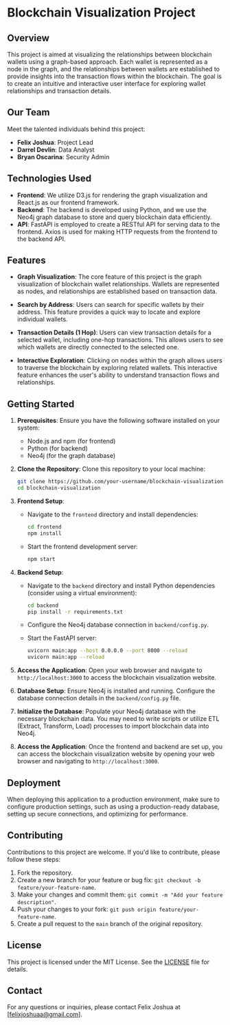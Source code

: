 # Blockchain Visualization Project

## Overview

This project is aimed at visualizing the relationships between blockchain wallets using a graph-based approach. Each wallet is represented as a node in the graph, and the relationships between wallets are established to provide insights into the transaction flows within the blockchain. The goal is to create an intuitive and interactive user interface for exploring wallet relationships and transaction details.

## Our Team

Meet the talented individuals behind this project:

- **Felix Joshua**: Project Lead
- **Darrel Devlin**: Data Analyst
- **Bryan Oscarina**: Security Admin

## Technologies Used

- **Frontend**: We utilize D3.js for rendering the graph visualization and React.js as our frontend framework.
- **Backend**: The backend is developed using Python, and we use the Neo4j graph database to store and query blockchain data efficiently.
- **API**: FastAPI is employed to create a RESTful API for serving data to the frontend. Axios is used for making HTTP requests from the frontend to the backend API.

## Features

- **Graph Visualization**: The core feature of this project is the graph visualization of blockchain wallet relationships. Wallets are represented as nodes, and relationships are established based on transaction data.

- **Search by Address**: Users can search for specific wallets by their address. This feature provides a quick way to locate and explore individual wallets.

- **Transaction Details (1 Hop)**: Users can view transaction details for a selected wallet, including one-hop transactions. This allows users to see which wallets are directly connected to the selected one.

- **Interactive Exploration**: Clicking on nodes within the graph allows users to traverse the blockchain by exploring related wallets. This interactive feature enhances the user's ability to understand transaction flows and relationships.

## Getting Started

1. **Prerequisites**: Ensure you have the following software installed on your system:
   - Node.js and npm (for frontend)
   - Python (for backend)
   - Neo4j (for the graph database)
2. **Clone the Repository**: Clone this repository to your local machine:

   ```bash
   git clone https://github.com/your-username/blockchain-visualization.git
   cd blockchain-visualization
   ```

3. **Frontend Setup**:

   - Navigate to the `frontend` directory and install dependencies:

     ```bash
     cd frontend
     npm install
     ```

   - Start the frontend development server:

     ```bash
     npm start
     ```

4. **Backend Setup**:

   - Navigate to the `backend` directory and install Python dependencies (consider using a virtual environment):

     ```bash
     cd backend
     pip install -r requirements.txt
     ```

   - Configure the Neo4j database connection in `backend/config.py`.

   - Start the FastAPI server:

     ```bash
     uvicorn main:app --host 0.0.0.0 --port 8000 --reload
     uvicorn main:app --reload   
     ```

5. **Access the Application**: Open your web browser and navigate to `http://localhost:3000` to access the blockchain visualization website.

6. **Database Setup**: Ensure Neo4j is installed and running. Configure the database connection details in the `backend/config.py` file.

7. **Initialize the Database**: Populate your Neo4j database with the necessary blockchain data. You may need to write scripts or utilize ETL (Extract, Transform, Load) processes to import blockchain data into Neo4j.

8. **Access the Application**: Once the frontend and backend are set up, you can access the blockchain visualization website by opening your web browser and navigating to `http://localhost:3000`.

## Deployment

When deploying this application to a production environment, make sure to configure production settings, such as using a production-ready database, setting up secure connections, and optimizing for performance.

## Contributing

Contributions to this project are welcome. If you'd like to contribute, please follow these steps:

1. Fork the repository.
2. Create a new branch for your feature or bug fix: `git checkout -b feature/your-feature-name`.
3. Make your changes and commit them: `git commit -m "Add your feature description"`.
4. Push your changes to your fork: `git push origin feature/your-feature-name`.
5. Create a pull request to the `main` branch of the original repository.

## License

This project is licensed under the MIT License. See the [LICENSE](LICENSE) file for details.

## Contact

For any questions or inquiries, please contact Felix Joshua at [felixjoshuaa@gmail.com].
